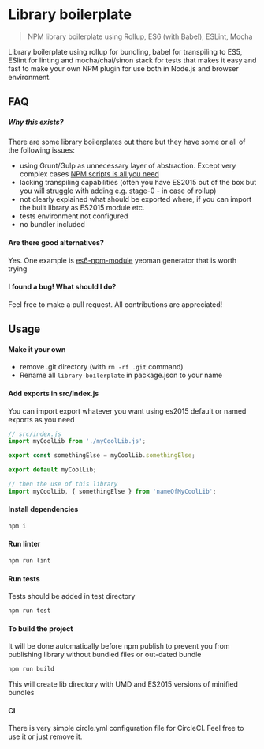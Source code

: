# Library boilerplate
> NPM library boilerplate using Rollup, ES6 (with Babel), ESLint, Mocha

Library boilerplate using rollup for bundling, babel for transpiling to ES5, ESlint for linting and mocha/chai/sinon stack for tests that makes it easy and fast to make your own NPM plugin for use both in Node.js and browser environment.

## FAQ
##### Why this exists?
There are some library boilerplates out there but they have some or all of the following issues:
 * using Grunt/Gulp as unnecessary layer of abstraction. Except very complex cases [NPM scripts is all you need](https://www.keithcirkel.co.uk/why-we-should-stop-using-grunt/)
 * lacking transpiling capabilities (often you have ES2015 out of the box but you will struggle with adding e.g. stage-0 - in case of rollup)
 * not clearly explained what should be exported where, if you can import the built library as ES2015 module etc.
 * tests environment not configured
 * no bundler included

#### Are there good alternatives?
Yes. One example is [es6-npm-module](https://github.com/ghaiklor/generator-es6-npm-module) yeoman generator that is worth trying 

#### I found a bug! What should I do?
Feel free to make a pull request. All contributions are appreciated! 

## Usage

#### Make it your own
* remove .git directory (with `rm -rf .git` command)
* Rename all `library-boilerplate` in package.json to your name

#### Add exports in src/index.js
You can import export whatever you want using es2015 default or named exports as you need
```javascript
// src/index.js
import myCoolLib from './myCoolLib.js';

export const somethingElse = myCoolLib.somethingElse; 

export default myCoolLib;

// then the use of this library
import myCoolLib, { somethingElse } from 'nameOfMyCoolLib';
```

#### Install dependencies
```bash
npm i
```

#### Run linter

```bash
npm run lint
```

#### Run tests
Tests should be added in test directory
```bash
npm run test
```

#### To build the project
It will be done automatically before npm publish to prevent you from publishing library without bundled files or out-dated bundle
```bash
npm run build
```
This will create lib directory with UMD and ES2015 versions of minified bundles

#### CI
There is very simple circle.yml configuration file for CircleCI. Feel free to use it or just remove it.